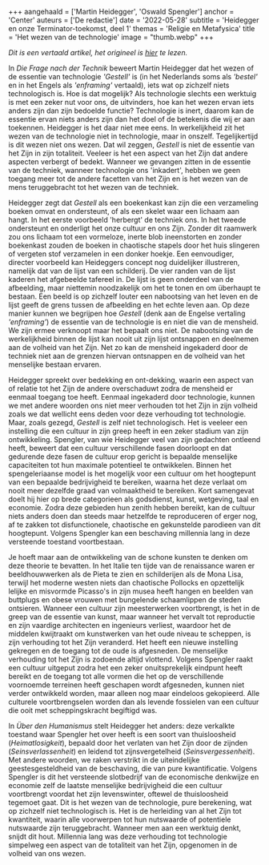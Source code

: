 +++
aangehaald = ['Martin Heidegger', 'Oswald Spengler']
anchor = 'Center'
auteurs = ['De redactie']
date = '2022-05-28'
subtitle = 'Heidegger en onze Terminator-toekomst, deel 1'
themas = 'Religie en Metafysica'
title = 'Het wezen van de technologie'
image = "thumb.webp"
+++


_Dit is een vertaald artikel, het origineel is [hier](https://astralflight.substack.com/p/terminator-future) te lezen._

In _Die Frage nach der Technik_ beweert Martin Heidegger dat het wezen of de essentie van technologie _'Gestell'_ is (in het Nederlands soms als _'bestel'_ en in het Engels als _'enframing'_ vertaald), iets wat op zichzelf niets technologisch is. Hoe is dat mogelijk? Als technologie slechts een werktuig is met een zeker nut voor ons, de uitvinders, hoe kan het wezen ervan iets anders zijn dan zijn bedoelde functie? Technologie is inert, daarom kan de essentie ervan niets anders zijn dan het doel of de betekenis die wij er aan toekennen. Heidegger is het daar niet mee eens. In werkelijkheid zit het wezen van de technologie niet in technologie, maar in onszelf. Tegelijkertijd is dit wezen niet ons wezen. Dat wil zeggen, _Gestell_ is niet de essentie van het Zijn in zijn totaliteit. Veeleer is het een aspect van het Zijn dat andere aspecten verbergt of bedekt. Wanneer we gevangen zitten in de essentie van de techniek, wanneer technologie ons 'inkadert', hebben we geen toegang meer tot de andere facetten van het Zijn en is het wezen van de mens teruggebracht tot het wezen van de techniek.

Heidegger zegt dat _Gestell_ als een boekenkast kan zijn die een verzameling boeken omvat en ondersteunt, of als een skelet waar een lichaam aan hangt. In het eerste voorbeeld 'herbergt' de techniek ons. In het tweede ondersteunt en onderligt het onze cultuur en ons Zijn. Zonder dit raamwerk zou ons lichaam tot een vormeloze, inerte blob ineenstorten en zonder boekenkast zouden de boeken in chaotische stapels door het huis slingeren of vergeten stof verzamelen in een donker hoekje. Een eenvoudiger, directer voorbeeld kan Heideggers concept nog duidelijker illustreren, namelijk dat van de lijst van een schilderij. De vier randen van de lijst kaderen het afgebeelde tafereel in. De lijst is geen onderdeel van de afbeelding, maar niettemin noodzakelijk om het te tonen en om überhaupt te bestaan. Een beeld is op zichzelf louter een nabootsing van het leven en de lijst geeft de grens tussen de afbeelding en het echte leven aan. Op deze manier kunnen we begrijpen hoe _Gestell_ (denk aan de Engelse vertaling _'enframing'_) de essentie van de technologie is en niet die van de mensheid. We zijn ermee verknoopt maar het bepaalt ons niet. De nabootsing van de werkelijkheid binnen de lijst kan nooit uit zijn lijst ontsnappen en deelnemen aan de volheid van het Zijn. Net zo kan de mensheid ingekaderd door de techniek niet aan de grenzen hiervan ontsnappen en de volheid van het menselijke bestaan ervaren. 
 
Heidegger spreekt over bedekking en ont-dekking, waarin een aspect van of relatie tot het Zijn de andere overschaduwt zodra de mensheid er eenmaal toegang toe heeft. Eenmaal ingekaderd door technologie, kunnen we met andere woorden ons niet meer verhouden tot het Zijn in zijn volheid zoals we dat wellicht eens deden voor deze verhouding tot technologie. Maar, zoals gezegd, _Gestell_ is zelf niet technologisch. Het is veeleer een instelling die een cultuur in zijn greep heeft in een zeker stadium van zijn ontwikkeling. Spengler, van wie Heidegger veel van zijn gedachten ontleend heeft, beweert dat een cultuur verschillende fasen doorloopt en dat gedurende deze fasen de cultuur erop gericht is bepaalde menselijke capaciteiten tot hun maximale potentieel te ontwikkelen. Binnen het spengeleriaanse model is het mogelijk voor een cultuur om het hoogtepunt van een bepaalde bedrijvigheid te bereiken, waarna het deze verlaat om nooit meer dezelfde graad van volmaaktheid te bereiken. Kort samengevat doelt hij hier op brede categorieen als godsdienst, kunst, wetgeving, taal en economie. Zodra deze gebieden hun zenith hebben bereikt, kan de cultuur niets anders doen dan steeds maar hetzelfde te reproduceren of erger nog, af te zakken tot disfunctionele, chaotische en gekunstelde parodieen van dit hoogtepunt. Volgens Spengler kan een beschaving millennia lang in deze versteende toestand voortbestaan.
 
Je hoeft maar aan de ontwikkeling van de schone kunsten te denken om deze theorie te bevatten. In het Italie ten tijde van de renaissance waren er beeldhouwwerken als de Pieta te zien en schilderijen als de Mona Lisa, terwijl het moderne westen niets dan chaotische Pollocks en opzettelijk lelijke en misvormde Picasso's in zijn musea heeft hangen en beelden van buttplugs en obese vrouwen met bungelende schaamlippen de steden ontsieren. Wanneer een cultuur zijn meesterwerken voortbrengt, is het in de greep van de essentie van kunst, maar wanneer het vervalt tot reproductie en zijn vaardige architecten en ingenieurs verliest, waardoor het de middelen kwijtraakt om kunstwerken van het oude niveau te scheppen, is zijn verhouding tot het Zijn veranderd. Het heeft een nieuwe instelling gekregen en de toegang tot de oude is afgesneden. De menselijke verhouding tot het Zijn is zodoende altijd vlottend. Volgens Spengler raakt een cultuur uitgeput zodra het een zeker onuitsprekelijk eindpunt heeft bereikt en de toegang tot alle vormen die het op de verschillende voornoemde terreinen heeft geschapen wordt afgesneden, kunnen niet verder ontwikkeld worden, maar alleen nog maar eindeloos gekopieerd. Alle culturele voortbrengselen worden dan als levende fossielen van een cultuur die ooit met scheppingskracht begiftigd was. 
 
In _Über den Humanismus_ stelt Heidegger het anders: deze verkalkte toestand waar Spengler het over heeft is een soort van thuisloosheid (_Heimatlosigkeit_), bepaald door het verlaten van het Zijn door de zijnden (_Seinsverlassenheit_) en leidend tot zijnsvergetelheid (_Seinsvergessenheit_). Met andere woorden, we raken verstrikt in de uiteindelijke geestesgesteldheid van de beschaving, die van pure kwantificatie. Volgens Spengler is dit het versteende slotbedrijf van de economische denkwijze en economie zelf de laatste menselijke bedrijvigheid die een cultuur voortbrengt voordat het zijn levenswinter, oftewel de thuisloosheid tegemoet gaat. Dit is het wezen van de technologie, pure berekening, wat op zichzelf niet technologisch is. Het is de herleiding van al het Zijn tot kwantiteit, waarin alle voorwerpen tot hun nutswaarde of potentiele nutswaarde zijn teruggebracht. Wanneer men aan een werktuig denkt, snijdt dit hout. Millennia lang was deze verhouding tot technologie simpelweg een aspect van de totaliteit van het Zijn, opgenomen in de volheid van ons wezen.
